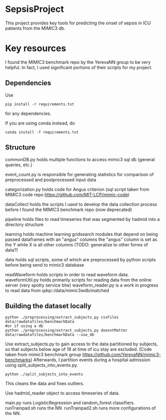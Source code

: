 # SepsisProject
This project provides key tools for predicting the onset of sepsis in ICU patients from the MIMIC3 db.

# Key resources
I found the MIMIC3 benchmark repo by the YerevaNN group to be very helpful.
In fact, I used significant portions of their scripts for my project.

## Dependencies
Use
```
pip install -r requirements.txt
```
for any dependencies.

If you are using conda instead, do
```
conda install -f requirements.txt
```

## Structure
commonDB.py holds multiple functions to access mimic3 sql db (general queries, etc.)

event_count.py is responsible for generating statistics for comparison of preprocessed and postprocessed input data

categorization.py holds code for Angus criterion (sql script taken from MIMIC3 code repo https://github.com/MIT-LCP/mimic-code)

dataCollect holds the scripts I used to develop the data collection process before I found
the MIMIC3 benchmark repo (now deprecated)

pipeline holds files to read timeseries that was segmented by hadmid into a directory structure

learning holds machine learning gridsearch modules that depend on being passed dataframes with an "angus" columns
the "angus" column is set as the Y while X is all other columns (TODO: generalize to other forms of data?)

data holds sql scripts, some of which are preprocessed by python scripts before being send to mimic3 database

readWaveform holds scripts in order to read waveform data.
waveformUtil.py holds primarily scripts for reading data from the online server (very spotty service btw)
waveform_reader.py is a work in progress to read data from qdqc:/data/mimic3wdb/matched

## Building the dataset locally
```
python ./preprocessing/extract_subjects.py csvFiles data/rawdatafiles/benchmarkData
#or if using a db
python ./preprocessing/extract_subjects.py doesntMatter data/rawdatafiles/benchmarkData --use_db
```
Use extract_subjects.py to gain access to the data partitioned by subjects, so that subjects below age of 18 at time of icu stay are excluded.
(Code taken from mimic3 benchmark group https://github.com/YerevaNN/mimic3-benchmarks)
Afterwards, I partition events during a hospital admission using split_subjects_into_events.py.
```
python ./split_subjects_into_events
```
This cleans the data and fixes outliers.

Use hadmid_reader object to access timeseries of data.

main.py runs LogisticRegression and random_forest classifiers.
runTrainpad.sh runs the NN.
runTrainpad2.sh runs more configurations of the NN.
